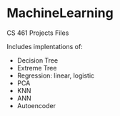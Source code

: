 # MachineLearning
CS 461 Projects Files

Includes implentations of:

- Decision Tree
- Extreme Tree
- Regression: linear, logistic
- PCA
- KNN
- ANN
- Autoencoder
